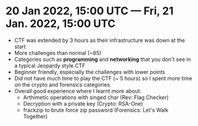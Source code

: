 # 20 Jan 2022, 15:00 UTC — Fri, 21 Jan. 2022, 15:00 UTC

* CTF was extended by 3 hours as their infrastructure was down at the start
* More challenges than normal (~85) 
* Categories such as **programming** and **networking** that you don't see in a typical Jeopardy style CTF
* Beginner friendly, especially the challenges with lower points
* Did not have much time to play the CTF (~ 5 hours) so I spent more time on the crypto and forensics categories
* Overall good experience where I learnt more about:
  * Arthimetic operations with singed char (Rev: Flag Checker)
  * Decryption with a private key (Crypto: RSA-One)
  * frackzip to brute force zip password (Forensics: Let's Walk Together)
  